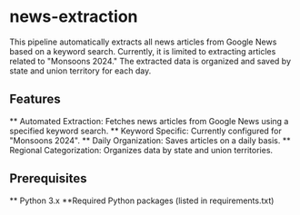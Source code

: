 # news-extraction
 
This pipeline automatically extracts all news articles from Google News based on a keyword search. Currently, it is limited to extracting articles related to "Monsoons 2024." The extracted data is organized and saved by state and union territory for each day.

<h2> Features </h2>
** Automated Extraction: Fetches news articles from Google News using a specified keyword search.
** Keyword Specific: Currently configured for "Monsoons 2024".
** Daily Organization: Saves articles on a daily basis.
** Regional Categorization: Organizes data by state and union territories.

 <h2> Prerequisites </h2>
** Python 3.x
**Required Python packages (listed in requirements.txt)



